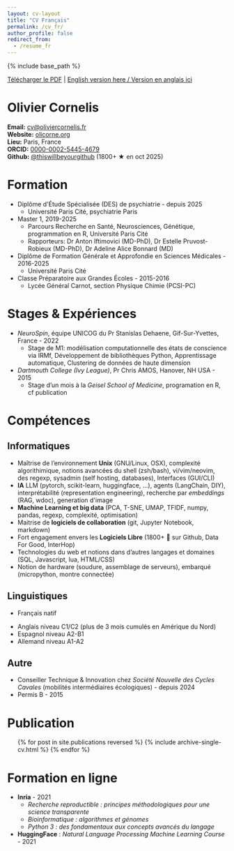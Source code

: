 ```yaml
---
layout: cv-layout
title: "CV Français"
permalink: /cv_fr/
author_profile: false
redirect_from:
  - /resume_fr
---
```


{% include base_path %}

<p class="no-print">
  <a href="#" onclick="window.print(); return false;">Télécharger le PDF</a>
  |
  <a href="../cv_en">English version here / Version en anglais ici</a>
</p>

<div class="cv-header">
  <h1>Olivier Cornelis</h1>
  <div class="cv-info">
    <div class="cv-info-item">
      <strong>Email:</strong> <a href="mailto:cv@oliviercornelis.fr">cv@oliviercornelis.fr</a>
    </div>
    <div class="cv-info-item">
      <strong>Website:</strong> <a href="https://olicorne.org">olicorne.org</a>
    </div>
    <div class="cv-info-item">
      <strong>Lieu:</strong> Paris, France
    </div>
    <div class="cv-info-item">
      <strong>ORCID:</strong> <a href="https://orcid.org/0000-0002-5445-4679">0000-0002-5445-4679</a>
    </div>
    <div class="cv-info-item">
      <strong>Github:</strong> <a href="https://thiswillbeyourgithub.github.io/">@thiswillbeyourgithub</a> (1800+ ★ en oct 2025)
    </div>
  </div>
</div>



# Formation
* Diplôme d'Étude Spécialisée (DES) de psychiatrie - depuis 2025
    * Université Paris Cité, psychiatrie Paris
* Master 1, 2019-2025
    * Parcours Recherche en Santé, Neurosciences, Génétique, programmation en R, Université Paris Cité
    * Rapporteurs: Dr Anton Iftimovici (MD-PhD), Dr Estelle Pruvost-Robieux (MD-PhD), Dr Adeline Alice Bonnard (MD)
* Diplôme de Formation Générale et Approfondie en Sciences Médicales - 2016-2025
    * Université Paris Cité
* Classe Préparatoire aux Grandes Écoles - 2015-2016
    * Lycée Général Carnot, section Physique Chimie (PCSI-PC)



# Stages & Expériences
* *NeuroSpin*, équipe UNICOG du Pr Stanislas Dehaene, Gif-Sur-Yvettes, France - 2022
    * Stage de M1: modélisation computationnelle des états de conscience via IRMf, Développement de bibliothèques Python, Apprentissage automatique, Clustering de données de haute dimension
* *Dartmouth College (Ivy League)*, Pr Chris AMOS, Hanover, NH USA - 2015
    * Stage d’un mois à la *Geisel School of Medicine*, programation en R, cf publication


# Compétences
## Informatiques
* Maîtrise de l’environnement **Unix** (GNU/Linux, OSX), complexité algorithimique, notions avancées du shell (zsh/bash), vi/vim/neovim, des regexp, sysadmin (self hosting, databases), Interfaces (GUI/CLI)
* **IA** LLM (pytorch, scikit-learn, huggingface, ...), agents (LangChain, DIY), interprétabilité (representation engineering), recherche par *embeddings* (RAG, wdoc), generation d'image
* **Machine Learning et big data** (PCA, T-SNE, UMAP, TFIDF, numpy, pandas, regexp, complexité, optimisation)
* Maitrise de **logiciels de collaboration** (git, Jupyter Notebook, markdown)
* Fort engagement envers les **Logiciels Libre** (1800+ :stars: sur Github, Data For Good, InterHop)
* Technologies du web et notions dans d’autres langages et domaines (SQL, Javascript, lua, HTML/CSS)
* Notion de hardware (soudure, assemblage de serveurs), embarqué (micropython, montre connectée)

## Linguistiques
- Français natif
* Anglais niveau C1/C2 (plus de 3 mois cumulés en Amérique du Nord)
* Espagnol niveau A2-B1
* Allemand niveau A1-A2

## Autre
* Conseiller Technique & Innovation chez *Société Nouvelle des Cycles Cavales* (mobilités intermédiaires écologiques) - depuis 2024
* Permis B - 2015

# Publication
  <ul>{% for post in site.publications reversed %}
    {% include archive-single-cv.html %}
  {% endfor %}</ul>

# Formation en ligne
* **Inria** - 2021
    * *Recherche reproductible : principes méthodologiques pour une science transparente*
    * *Bioinformatique : algorithmes et génomes*
    * *Python 3 : des fondamentaux aux concepts avancés du langage*
* **HuggingFace** : *Natural Language Processing Machine Learning Course* - 2021

